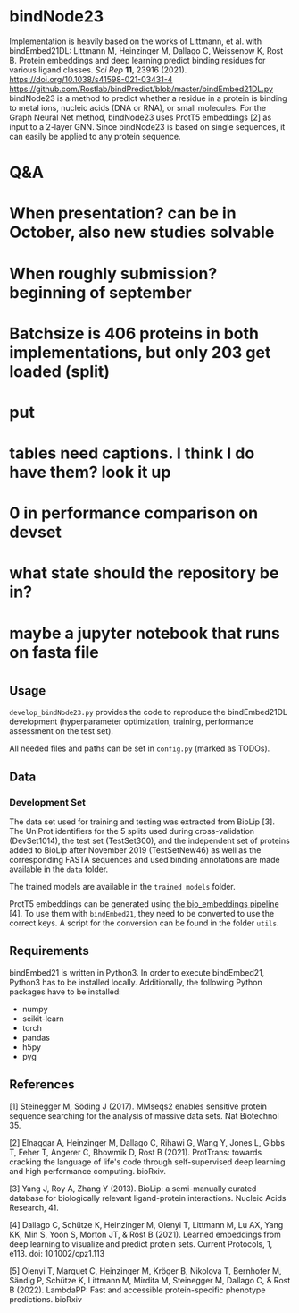 # bindNode23
Implementation is heavily based on the works of Littmann, et al. with bindEmbed21DL: 
Littmann M, Heinzinger M, Dallago C, Weissenow K, Rost B. Protein embeddings and deep learning predict binding residues for various ligand classes. *Sci Rep* **11**, 23916 (2021). https://doi.org/10.1038/s41598-021-03431-4
https://github.com/Rostlab/bindPredict/blob/master/bindEmbed21DL.py
bindNode23 is a method to predict whether a residue in a protein is binding to metal ions, nucleic acids (DNA or RNA), or small molecules. For the Graph Neural Net method, bindNode23 uses ProtT5 embeddings [2] as input to a 2-layer GNN. Since bindNode23 is based on single sequences, it can easily be applied to any protein sequence.

# Q&A
# When presentation? can be in October, also new studies solvable
# When roughly submission? beginning of september
# Batchsize is 406 proteins in both implementations, but only 203 get loaded (split)
# put 
# tables need captions. I think I do have them? look it up
# 0 in performance comparison on devset

# what state should the repository be in?
# maybe a jupyter notebook that runs on fasta file


# 
## Usage

`develop_bindNode23.py` provides the code to reproduce the bindEmbed21DL development (hyperparameter optimization, training, performance assessment on the test set).

All needed files and paths can be set in `config.py` (marked as TODOs).

## Data

### Development Set

The data set used for training and testing was extracted from BioLip [3]. The UniProt identifiers for the 5 splits used during cross-validation (DevSet1014), the test set (TestSet300), and the independent set of proteins added to BioLip after November 2019 (TestSetNew46) as well as the corresponding FASTA sequences and used binding annotations are made available in the `data` folder.

The trained models are available in the `trained_models` folder.

ProtT5 embeddings can be generated using [the bio_embeddings pipeline](https://github.com/sacdallago/bio_embeddings) [4]. To use them with `bindEmbed21`, they need to be converted to use the correct keys. A script for the conversion can be found in the folder `utils`.

## Requirements

bindEmbed21 is written in Python3. In order to execute bindEmbed21, Python3 has to be installed locally. Additionally, the following Python packages have to be installed:
- numpy
- scikit-learn
- torch
- pandas
- h5py
- pyg





## References
[1] Steinegger M, Söding J (2017). MMseqs2 enables sensitive protein sequence searching for the analysis of massive data sets. Nat Biotechnol 35.

[2] Elnaggar A, Heinzinger M, Dallago C, Rihawi G, Wang Y, Jones L, Gibbs T, Feher T, Angerer C, Bhowmik D, Rost B (2021). ProtTrans: towards cracking the language of life's code through self-supervised deep learning and high performance computing. bioRxiv.

[3] Yang J, Roy A, Zhang Y (2013). BioLip: a semi-manually curated database for biologically relevant ligand-protein interactions. Nucleic Acids Research, 41.

[4] Dallago C, Schütze K, Heinzinger M, Olenyi T, Littmann M, Lu AX, Yang KK, Min S, Yoon S, Morton JT, & Rost B (2021). Learned embeddings from deep learning to visualize and predict protein sets. Current Protocols, 1, e113. doi: 10.1002/cpz1.113

[5] Olenyi T, Marquet C, Heinzinger M, Kröger B, Nikolova T, Bernhofer M, Sändig P, Schütze K, Littmann M, Mirdita M, Steinegger M, Dallago C, & Rost B (2022). LambdaPP: Fast and accessible protein-specific phenotype predictions. bioRxiv

